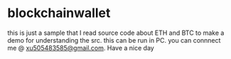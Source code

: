 # blockchainwallet
this is just a sample that I read source code about ETH and BTC to make a demo for understanding the src. this can be run in PC. you can connnect me @ xu505483585@gmail.com. Have a nice day
